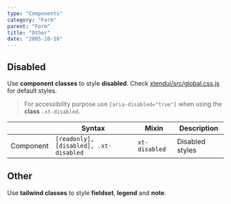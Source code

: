 ```yaml
---
type: "Components"
category: "Form"
parent: "Form"
title: "Other"
date: "2005-10-10"
---
```


## Disabled

Use **component classes** to style **disabled**. Check [xtendui/src/global.css.js](https://github.com/xtendui/xtendui/blob/beta/src/global.css.js) for default styles.

> For accessibility purpose use `[aria-disabled="true"]` when using the **class** `.xt-disabled`.

<div class="xt-overflow-sub overflow-y-hidden overflow-x-scroll my-5 xt-my-auto w-full">

|               | Syntax                          | Mixin               | Description                   |
| ----------------------- | ----------------------------------------- | ----------------------------- | ----------------------------- |
| Component                  | `[readonly], [disabled], .xt-disabled`                     | `xt-disabled`                | Disabled styles            |

</div>

<demo>
  <demoinline src="demos/components/form/disabled">
  </demoinline>
</demo>

## Other

Use **tailwind classes** to style **fieldset**, **legend** and **note**.

<demo>
  <demoinline src="demos/components/form/other">
  </demoinline>
</demo>
